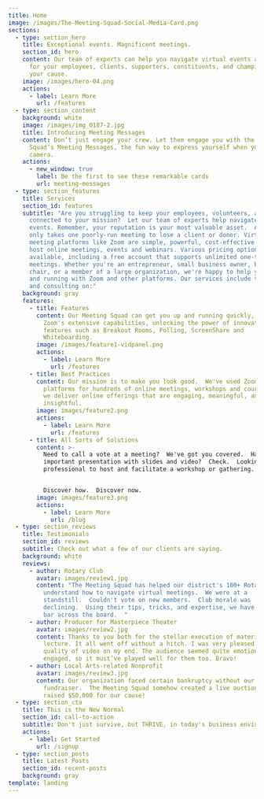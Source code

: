 ```yaml
---
title: Home
image: /images/The-Meeting-Squad-Social-Media-Card.png
sections:
  - type: section_hero
    title: Exceptional events. Magnificent meetings.
    section_id: hero
    content: Our team of experts can help you navigate virtual events and meetings
      for your employees, clients, supporters, constituents, and champions of
      your cause.
    image: /images/hero-04.png
    actions:
      - label: Learn More
        url: /features
  - type: section_content
    background: white
    image: /images/img_0187-2.jpg
    title: Introducing Meeting Messages
    content: Don’t just engage your crew. Let them engage you with the Meeting
      Squad’s Meeting Messages, the fun way to express yourself when you’re on
      camera.
    actions:
      - new_window: true
        label: Be the first to see these remarkable cards
        url: meeting-messages
  - type: section_features
    title: Services
    section_id: features
    subtitle: "Are you struggling to keep your employees, volunteers, and supporters
      connected to your mission?  Let our team of experts help navigate virtual
      events. Remember, your reputation is your most valuable asset.  And it
      only takes one poorly-run meeting to lose a client or donor. Virtual
      meeting platforms like Zoom are simple, powerful, cost-effective ways to
      host online meetings, events and webinars. Various pricing options are
      available, including a free account that supports unlimited one-to-one
      meetings. Whether you're an entrepreneur, small business owner, board
      chair, or a member of a large organization, we're happy to help you get up
      and running with Zoom and other platforms. Our services include training
      and consulting on:"
    background: gray
    features:
      - title: Features
        content: Our Meeting Squad can get you up and running quickly, helping navigate
          Zoom's extensive capabilities, unlocking the power of innovative
          features such as Breakout Rooms, Polling, ScreenShare and
          Whiteboarding.
        image: /images/feature1-vidpanel.png
        actions:
          - label: Learn More
            url: /features
      - title: Best Practices
        content: Our mission is to make you look good.  We've used Zoom and other
          platforms for hundreds of online meetings, workshops and courses, and
          we deliver online offerings that are engaging, meaningful, and
          insightful.
        image: images/feature2.png
        actions:
          - label: Learn More
            url: /features
      - title: All Sorts of Solutions
        content: >-
          Need to call a vote at a meeting?  We've got you covered.  Have an
          important presentation with slides and video?  Check.  Looking for a
          professional to host and facilitate a workshop or gathering.  Done.  


          Discover how.  Discover now.
        image: images/feature3.png
        actions:
          - label: Learn More
            url: /blog
  - type: section_reviews
    title: Testimonials
    section_id: reviews
    subtitle: Check out what a few of our clients are saying.
    background: white
    reviews:
      - author: Rotary Club
        avatar: images/review1.jpg
        content: "The Meeting Squad has helped our district's 100+ Rotary Clubs
          understand how to navigate virtual meetings.  We were at a
          standstill.  Couldn't vote on new members.  Club morale was
          declining.  Using their tips, tricks, and expertise, we have raise the
          bar across the board.  "
      - author: Producer for Masterpiece Theater
        avatar: images/review2.jpg
        content: Thanks to you both for the stellar execution of materials during the
          lecture. It all went off without a hitch. I was very pleased with the
          quality of video on my end. The audience seemed quite emotionally
          engaged, so it must’ve played well for them too. Bravo!
      - author: Local Arts-related Nonprofit
        avatar: images/review3.jpg
        content: Our organization faced certain bankruptcy without our annual
          fundraiser.  The Meeting Squad somehow created a live auction that
          raised $50,000 for our cause!
  - type: section_cta
    title: This is the New Normal
    section_id: call-to-action
    subtitle: Don't just survive, but THRIVE, in today's business environment.
    actions:
      - label: Get Started
        url: /signup
  - type: section_posts
    title: Latest Posts
    section_id: recent-posts
    background: gray
template: landing
---
```

